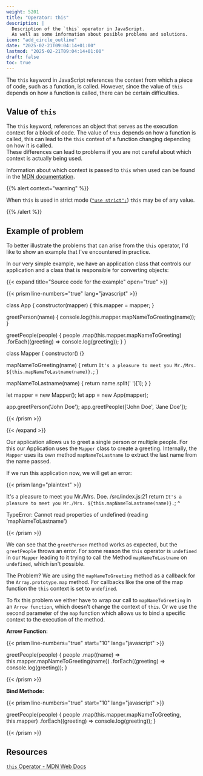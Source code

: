 ```yaml
---
weight: 5201
title: "Operator: this"
description: |
  Description of the `this` operator in JavaScript.  
  As well as some information about posible problems and solutions.
icon: "add_circle_outline"
date: "2025-02-21T09:04:14+01:00"
lastmod: "2025-02-21T09:04:14+01:00"
draft: false
toc: true
---
```


The `this` keyword in JavaScript references the context from which a piece of
code, such as a function, is called. However, since the value of `this` depends
on how a function is called, there can be certain difficulties.

## Value of `this`

The `this` keyword, references an object that serves as the execution context
for a block of code. The value of `this` depends on how a function is called,
this can lead to the `this` context of a function changing depending on how
it is called.  
These differences can lead to problems if you are not careful about which
context is actually being used.

Information about which context is passed to `this` when used can be found in
the [MDN documentation][mdn-this-description].

{{% alert context="warning" %}}

When `this` is used in strict mode ([`"use strict";`][mdn-strict-mode]) `this`
may be of any value.

{{% /alert %}}

## Example of problem

To better illustrate the problems that can arise from the `this` operator, I'd
like to show an example that I've encountered in practice.

In our very simple example, we have an application class that controls our
application and a class that is responsible for converting objects:

{{< expand title="Source code for the example" open="true" >}}

{{< prism line-numbers="true" lang="javascript" >}}

class App {
  constructor(mapper) {
    this.mapper = mapper;
  }

  greetPerson(name) {
    console.log(this.mapper.mapNameToGreeting(name));
  }

  greetPeople(people) {
    people
      .map(this.mapper.mapNameToGreeting)
      .forEach((greeting) => console.log(greeting));
  }
}

class Mapper {
  constructor() {}

  mapNameToGreeting(name) {
    return `It's a pleasure to meet you Mr./Mrs. ${this.mapNameToLastname(name)}.`;
  }

  mapNameToLastname(name) {
    return name.split(' ')[1];
  }
}

let mapper = new Mapper();
let app = new App(mapper);

app.greetPerson('John Doe');
app.greetPeople(['John Doe', 'Jane Doe']);

{{< /prism >}}

{{< /expand >}}

Our application allows us to greet a single person or multiple people. For this
our Application uses the `Mapper` class to create a greeting. Internally, the
`Mapper` uses its own method `mapNameToLastname` to extract the last name from
the name passed.

If we run this application now, we will get an error:

{{< prism lang="plaintext" >}}

It's a pleasure to meet you Mr./Mrs. Doe.
/src/index.js:21
    return `It's a pleasure to meet you Mr./Mrs. ${this.mapNameToLastname(name)}.`;
                                                        ^

TypeError: Cannot read properties of undefined (reading 'mapNameToLastname')

{{< /prism >}}

We can see that the `greetPerson` method works as expected, but the
`greetPeople` throws an error. For some reason the `this` operator is
`undefined` in our `Mapper` leading to it trying to call the Method
`mapNameToLastname` on `undefined`, which isn't possible.

The Problem? We are using the `mapNameToGreeting` method as a callback for the
`Array.prototype.map` method. For callbacks like the one of the map function
the `this` context is set to `undefined`.

To fix this problem we either have to wrap our call to `mapNameToGreeting` in
an `Arrow function`, which doesn't change the context of `this`. Or we use
the second parameter of the `map` function which allows us to bind a specific
context to the execution of the method.

**Arrow Function:**

{{< prism line-numbers="true" start="10" lang="javascript" >}}

  greetPeople(people) {
    people
      .map((name) => this.mapper.mapNameToGreeting(name))
      .forEach((greeting) => console.log(greeting));
  }

{{< /prism >}}

**Bind Methode:**

{{< prism line-numbers="true" start="10" lang="javascript" >}}

  greetPeople(people) {
    people
      .map(this.mapper.mapNameToGreeting, this.mapper)
      .forEach((greeting) => console.log(greeting));
  }

{{< /prism >}}

## Resources

[`this` Operator - MDN Web Docs][mdn-this]  

[mdn-this]: https://developer.mozilla.org/en/docs/Web/JavaScript/Reference/Operators/this
[mdn-this-description]: https://developer.mozilla.org/en/docs/Web/JavaScript/Reference/Operators/this#description
[mdn-strict-mode]: https://developer.mozilla.org/en/docs/Web/JavaScript/Reference/Strict_mode
